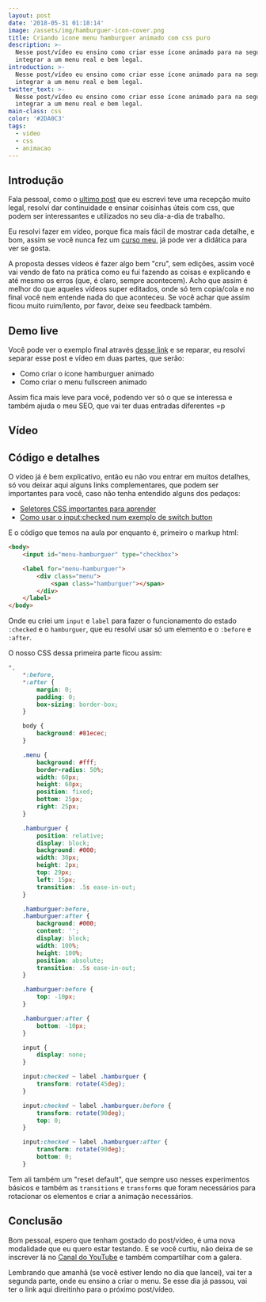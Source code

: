 ```yaml
---
layout: post
date: '2018-05-31 01:18:14'
image: /assets/img/hamburguer-icon-cover.png
title: Criando icone menu hamburguer animado com css puro
description: >-
  Nesse post/vídeo eu ensino como criar esse ícone animado para na segunda parte
  integrar a um menu real e bem legal.
introduction: >-
  Nesse post/vídeo eu ensino como criar esse ícone animado para na segunda parte
  integrar a um menu real e bem legal.
twitter_text: >-
  Nesse post/vídeo eu ensino como criar esse ícone animado para na segunda parte
  integrar a um menu real e bem legal.
main-class: css
color: '#2DA0C3'
tags:
  - video
  - css
  - animacao
---
```

## Introdução

Fala pessoal, como o [ultimo post](https://willianjusten.com.br/menu-sticky-e-smooth-scroll-com-css-puro/) que eu escrevi teve uma recepção muito legal, resolvi dar continuidade e ensinar coisinhas úteis com css, que podem ser interessantes e utilizados no seu dia-a-dia de trabalho.

Eu resolvi fazer em vídeo, porque fica mais fácil de mostrar cada detalhe, e bom, assim se você nunca fez um [curso meu](https://willianjusten.com.br/cursos/), já pode ver a didática para ver se gosta.

A proposta desses vídeos é fazer algo bem "cru", sem edições, assim você vai vendo de fato na prática como eu fui fazendo as coisas e explicando e até mesmo os erros (que, é claro, sempre acontecem). Acho que assim é melhor do que aqueles vídeos super editados, onde só tem copia/cola e no final você nem entende nada do que aconteceu. Se você achar que assim ficou muito ruim/lento, por favor, deixe seu feedback também.

## Demo live

Você pode ver o exemplo final através [desse link](https://willianjusten.com.br/labs/menu-fullscreen/) e se reparar, eu resolvi separar esse post e vídeo em duas partes, que serão:

- Como criar o ícone hamburguer animado
- Como criar o menu fullscreen animado

Assim fica mais leve para você, podendo ver só o que se interessa e também ajuda o meu SEO, que vai ter duas entradas diferentes =p

## Vídeo

## Código e detalhes

O vídeo já é bem explicativo, então eu não vou entrar em muitos detalhes, só vou deixar aqui alguns links complementares, que podem ser importantes para você, caso não tenha entendido alguns dos pedaços:

- [Seletores CSS importantes para aprender](https://willianjusten.com.br/alguns-seletores-css-importantes-para-aprender/)
- [Como usar o input:checked num exemplo de switch button](https://willianjusten.com.br/criando-um-switch-button-com-css/)

E o código que temos na aula por enquanto é, primeiro o markup html:

```html
<body>
    <input id="menu-hamburguer" type="checkbox">

    <label for="menu-hamburguer">
        <div class="menu">
            <span class="hamburguer"></span>
        </div>
    </label>
</body>
```

Onde eu criei um `input` e `label` para fazer o funcionamento do estado `:checked` e o `hamburguer`, que eu resolvi usar só um elemento e o `:before` e `:after`.

O nosso CSS dessa primeira parte ficou assim:

```css
*,
    *:before,
    *:after {
        margin: 0;
        padding: 0;
        box-sizing: border-box;
    }

    body {
        background: #81ecec;
    }

    .menu {
        background: #fff;
        border-radius: 50%;
        width: 60px;
        height: 60px;
        position: fixed;
        bottom: 25px;
        right: 25px;
    }

    .hamburguer {
        position: relative;
        display: block;
        background: #000;
        width: 30px;
        height: 2px;
        top: 29px;
        left: 15px;
        transition: .5s ease-in-out;
    }

    .hamburguer:before,
    .hamburguer:after {
        background: #000;
        content: '';
        display: block;
        width: 100%;
        height: 100%;
        position: absolute;
        transition: .5s ease-in-out;
    }

    .hamburguer:before {
        top: -10px;
    }

    .hamburguer:after {
        bottom: -10px;
    }

    input {
        display: none;
    }

    input:checked ~ label .hamburguer {
        transform: rotate(45deg);
    }

    input:checked ~ label .hamburguer:before {
        transform: rotate(90deg);
        top: 0;
    }

    input:checked ~ label .hamburguer:after {
        transform: rotate(90deg);
        bottom: 0;
    }
```

Tem ali também um "reset default", que sempre uso nesses experimentos básicos e também as `transitions` e `transforms` que foram necessários para rotacionar os elementos e criar a animação necessários.

## Conclusão

Bom pessoal, espero que tenham gostado do post/vídeo, é uma nova modalidade que eu quero estar testando. E se você curtiu, não deixa de se inscrever lá no [Canal do YouTube](https://www.youtube.com/WillianJustenCursos) e também compartilhar com a galera.

Lembrando que amanhã (se você estiver lendo no dia que lancei), vai ter a segunda parte, onde eu ensino a criar o menu. Se esse dia já passou, vai ter o link aqui direitinho para o próximo post/vídeo.

